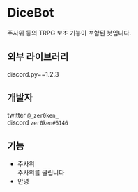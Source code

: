 # DiceBot
주사위 등의 TRPG 보조 기능이 포함된 봇입니다.

## 외부 라이브러리
discord.py==1.2.3

## 개발자
twitter `@_zer0ken_`  
discord `zer0ken#6146`

## 기능
* 주사위  
  주사위를 굴립니다
* 안녕
  
